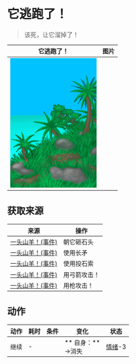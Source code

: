 # 它逃跑了！  
> 该死，让它溜掉了！  
  
  它逃跑了！  |   图片   
 ----  |  ----:   
   |  <img decoding="async" src="Sprite/Highlands.png" href="a.md" style="max-width:300px;max-height:300px;">   
  
## 获取来源  
来源  |  操作  
----  |  ----  
[一头山羊！(事件)](Event_GoatFight.md)  |  朝它砸石头  
[一头山羊！(事件)](Event_GoatFight.md)  |  使用长矛  
[一头山羊！(事件)](Event_GoatFight.md)  |  使用投石索  
[一头山羊！(事件)](Event_GoatFight.md)  |  用弓箭攻击！  
[一头山羊！(事件)](Event_GoatFight.md)  |  用枪攻击！  
## 动作  
动作  |  耗时  |  条件  |  变化  |  状态  
----  |  ----  |  ----  |  ----  |  ----  
继续<br>  |  -  |    |  ** 自身：**<br>→消失  |  [情绪](Morale.md)-3  


<script>document.title="它逃跑了！ - 卡牌生存百科 Card Survival Wiki";</script>